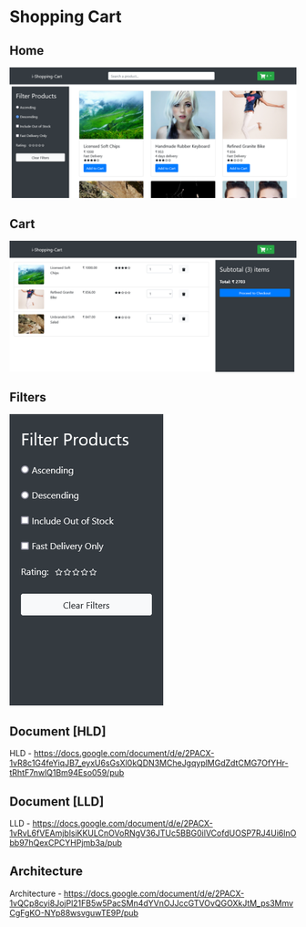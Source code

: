 # Shopping Cart

## Home
![home](./images/2.png?raw=true "Title")
## Cart
![Cart](./images/1.png?raw=true "Title")

## Filters
![Fileter](./images/Screenshot%202022-12-29%20at%2013-47-52%20React%20Shopping%20Cart.png)

## Document [HLD]
HLD -  https://docs.google.com/document/d/e/2PACX-1vR8c1G4feYiqJB7_eyxU6sGsXl0kQDN3MCheJgqyplMGdZdtCMG7OfYHr-tRhtF7nwlQ1Bm94Eso059/pub

## Document [LLD]
LLD - https://docs.google.com/document/d/e/2PACX-1vRvL6fVEAmjblsiKKULCnOVoRNgV36JTUc5BBG0ilVCofdUOSP7RJ4Ui6lnObb97hQexCPCYHPjmb3a/pub

## Architecture 
Architecture  - https://docs.google.com/document/d/e/2PACX-1vQCp8cyi8JojPl21FB5w5PacSMn4dYVnOJJccGTVOvQGOXkJtM_ps3MmvCgFgKO-NYp88wsvguwTE9P/pub

